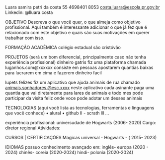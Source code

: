 Luara samira petri da costa 
55 4698401 8053
costa.luara@escola.pr.gov.br
Linkedin: @lluara.costa


OBJETIVO
Descreva o que você quer, o que almeja como objetivo profissional. Aqui também é interessante adicionar o que já fez que é relacionado com este objetivo e quais são suas motivações em querer trabalhar com isso.


FORMAÇÃO ACADÊMICA
colégio estadual são cristóvão 


PROJETOS (será um bom diferencial, principalmente caso não tenha experiência profissional)
dinheiro gatris 
fiz uma plataforma chamada luganhos.com@xxxxxx
consiste em pessoas apostarem quantias baixas para lucrarem em cima e fazerem dinheiro facil

lupets felizes 
fiz um aplicativo que ajuda animais de rua chamado animais.sonhadores.@esc.xxxx
neste aplicativo cada asinante paga uma quantia que vai diretamente para lares de animais e todo mes pode participar da visita feliz onde voce pode adotar um desses animais 

TECNOLOGIAS (aqui você lista as tecnologias, ferramentas e linguagens que você conhece)
    • aluraI
    • github II
            -      scrath lll …



experiência profissional: universudade de Hogwarts (2006- 2020)
Cargo: diretor regional
Atividades:

CURSOS | CERTIFICAÇÕES
Magicas universal - Hogwarts - ( 2015- 2023)

IDIOMAS
possuo conhecimento avançado em:
inglês- europa (2020 - 2024)
chinês- coreia (2020-2024)
hindi- polonia (2020-2024)

